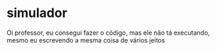 # simulador
Oi professor, eu consegui fazer o código, mas ele não tá executando, mesmo eu escrevendo a mesma coisa de vários jeitos
